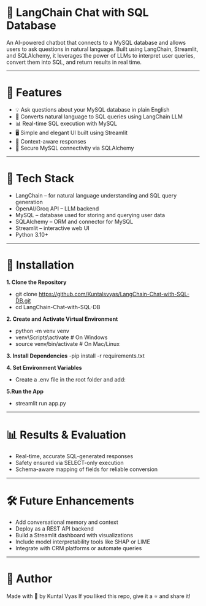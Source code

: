 # 💬 LangChain Chat with SQL Database
An AI-powered chatbot that connects to a MySQL database and allows users to ask questions in natural language. Built using LangChain, Streamlit, and SQLAlchemy, it leverages the power of LLMs to interpret user queries, convert them into SQL, and return results in real time.

---

# 🔧 Features
- 💡 Ask questions about your MySQL database in plain English
- 🔄 Converts natural language to SQL queries using LangChain LLM
- 📊 Real-time SQL execution with MySQL
- 🖥️ Simple and elegant UI built using Streamlit
- 🧠 Context-aware responses
- 🔐 Secure MySQL connectivity via SQLAlchemy

---

# 🧰 Tech Stack
- LangChain – for natural language understanding and SQL query generation
- OpenAI/Groq API – LLM backend
- MySQL – database used for storing and querying user data
- SQLAlchemy – ORM and connector for MySQL
- Streamlit – interactive web UI
- Python 3.10+

---

# 🚀 Installation 

**1. Clone the Repository**
- git clone https://github.com/Kuntalsvyas/LangChain-Chat-with-SQL-DB.git
- cd LangChain-Chat-with-SQL-DB

**2. Create and Activate Virtual Environment**
- python -m venv venv
- venv\Scripts\activate  # On Windows
- source venv/bin/activate  # On Mac/Linux

**3. Install Dependencies**
-pip install -r requirements.txt

**4. Set Environment Variables**
- Create a .env file in the root folder and add:

**5.Run the App**
- streamlit run app.py

---

# 📊 Results & Evaluation
- Real-time, accurate SQL-generated responses
- Safety ensured via SELECT-only execution
- Schema-aware mapping of fields for reliable conversion

---

# 🛠️ Future Enhancements
- Add conversational memory and context
- Deploy as a REST API backend
- Build a Streamlit dashboard with visualizations
- Include model interpretability tools like SHAP or LIME
- Integrate with CRM platforms or automate queries

---

# 🙌 Author
Made with 💬 by Kuntal Vyas
If you liked this repo, give it a ⭐ and share it!
